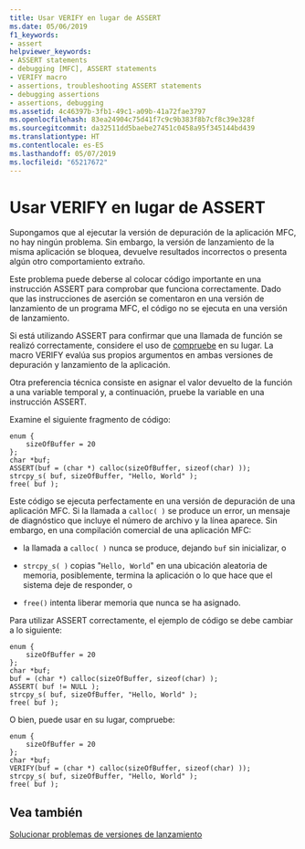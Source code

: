```yaml
---
title: Usar VERIFY en lugar de ASSERT
ms.date: 05/06/2019
f1_keywords:
- assert
helpviewer_keywords:
- ASSERT statements
- debugging [MFC], ASSERT statements
- VERIFY macro
- assertions, troubleshooting ASSERT statements
- debugging assertions
- assertions, debugging
ms.assetid: 4c46397b-3fb1-49c1-a09b-41a72fae3797
ms.openlocfilehash: 83ea24904c75d41f7c9c9b383f8b7cf8c39e328f
ms.sourcegitcommit: da32511dd5baebe27451c0458a95f345144bd439
ms.translationtype: HT
ms.contentlocale: es-ES
ms.lasthandoff: 05/07/2019
ms.locfileid: "65217672"
---
```

# <a name="using-verify-instead-of-assert"></a>Usar VERIFY en lugar de ASSERT

Supongamos que al ejecutar la versión de depuración de la aplicación MFC, no hay ningún problema. Sin embargo, la versión de lanzamiento de la misma aplicación se bloquea, devuelve resultados incorrectos o presenta algún otro comportamiento extraño.

Este problema puede deberse al colocar código importante en una instrucción ASSERT para comprobar que funciona correctamente. Dado que las instrucciones de aserción se comentaron en una versión de lanzamiento de un programa MFC, el código no se ejecuta en una versión de lanzamiento.

Si está utilizando ASSERT para confirmar que una llamada de función se realizó correctamente, considere el uso de [compruebe](../mfc/reference/diagnostic-services.md#verify) en su lugar. La macro VERIFY evalúa sus propios argumentos en ambas versiones de depuración y lanzamiento de la aplicación.

Otra preferencia técnica consiste en asignar el valor devuelto de la función a una variable temporal y, a continuación, pruebe la variable en una instrucción ASSERT.

Examine el siguiente fragmento de código:

```
enum {
    sizeOfBuffer = 20
};
char *buf;
ASSERT(buf = (char *) calloc(sizeOfBuffer, sizeof(char) ));
strcpy_s( buf, sizeOfBuffer, "Hello, World" );
free( buf );
```

Este código se ejecuta perfectamente en una versión de depuración de una aplicación MFC. Si la llamada a `calloc( )` se produce un error, un mensaje de diagnóstico que incluye el número de archivo y la línea aparece. Sin embargo, en una compilación comercial de una aplicación MFC:

- la llamada a `calloc( )` nunca se produce, dejando `buf` sin inicializar, o

- `strcpy_s( )` copias "`Hello, World`" en una ubicación aleatoria de memoria, posiblemente, termina la aplicación o lo que hace que el sistema deje de responder, o

- `free()` intenta liberar memoria que nunca se ha asignado.

Para utilizar ASSERT correctamente, el ejemplo de código se debe cambiar a lo siguiente:

```
enum {
    sizeOfBuffer = 20
};
char *buf;
buf = (char *) calloc(sizeOfBuffer, sizeof(char) );
ASSERT( buf != NULL );
strcpy_s( buf, sizeOfBuffer, "Hello, World" );
free( buf );
```

O bien, puede usar en su lugar, compruebe:

```
enum {
    sizeOfBuffer = 20
};
char *buf;
VERIFY(buf = (char *) calloc(sizeOfBuffer, sizeof(char) ));
strcpy_s( buf, sizeOfBuffer, "Hello, World" );
free( buf );
```

## <a name="see-also"></a>Vea también

[Solucionar problemas de versiones de lanzamiento](fixing-release-build-problems.md)
